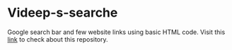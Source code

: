 # Videep-s-searche
  Google search bar and few website links using basic HTML code.
  Visit this <a href="https://videep1.github.io">link</a> to check about this repository. 

